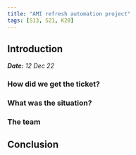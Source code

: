 ```yaml
---
title: "AMI refresh automation project"
tags: [S13, S21, K20]
---
```


## Introduction

***Date:** 12 Dec 22*

### How did we get the ticket?

### What was the situation?

### The team

## Conclusion
